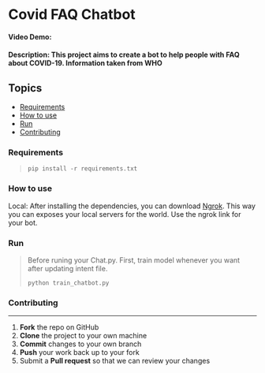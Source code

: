 # Covid FAQ Chatbot
#### Video Demo:  <URL HERE>
#### Description: This project aims to create a bot to help people with FAQ about COVID-19. Information taken from WHO
  
## Topics
* [Requirements](#requirements)
* [How to use](#how-to-use)
* [Run](#run)
* [Contributing](#contributing)

### Requirements
>```
>pip install -r requirements.txt
>```
  
### How to use
  
Local: After installing the dependencies, you can download [Ngrok](https://ngrok.com/download). This way you can exposes your local servers for the world.
Use the ngrok link for your bot. 

  
### Run
>Before runing your Chat.py. First, train model whenever you want after updating intent file.
>```
>python train_chatbot.py
>```
  
### Contributing
------------

 1. **Fork** the repo on GitHub
 2. **Clone** the project to your own machine
 3. **Commit** changes to your own branch
 4. **Push** your work back up to your fork
 5. Submit a **Pull request** so that we can review your changes
